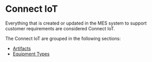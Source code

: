 # Connect IoT

Everything that is created or updated in the MES system to support customer requirements are considered Connect IoT.

The Connect IoT are grouped in the following sections:
* [Artifacts](/cmf.custom.help/techspec>connectiot>iotartifacts)
* [Equipment Types](/cmf.custom.help/techspec>connectiot>iotequipmenttypes)


